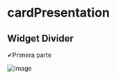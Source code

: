 # cardPresentation

## Widget Divider
✔Primera parte

![image](https://user-images.githubusercontent.com/50470978/98895160-7143b100-2474-11eb-8e76-1e6a11ef77f7.png)
